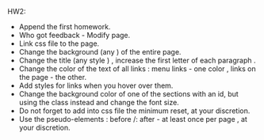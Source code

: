 HW2:
- Append the first homework.
- Who got feedback - Modify page.
- Link  css file to the page.
- Change the background (any ) of the entire page.
- Change the title (any style ) , increase the first letter of each paragraph .
- Change the color of the text of all links : menu links - one color , links on the page - the other.
- Add styles for links when you hover over them.
- Change the background color of one of the sections with an id, but using the class instead and change the font size.
- Do not forget to add into css file the minimum reset, at your discretion.
- Use the pseudo-elements : before /: after - at least once per page , at your discretion.
